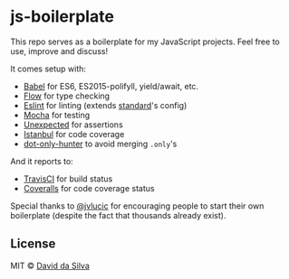 js-boilerplate
==============

This repo serves as a boilerplate for my JavaScript projects. Feel free to use, improve and discuss!

It comes setup with:

- [Babel] for ES6, ES2015-polifyll, yield/await, etc.
- [Flow] for type checking
- [Eslint] for linting (extends [standard]'s config)
- [Mocha] for testing
- [Unexpected] for assertions
- [Istanbul] for code coverage
- [dot-only-hunter] to avoid merging `.only`'s

And it reports to:

- [TravisCI] for build status
- [Coveralls] for code coverage status

Special thanks to [@jvlucic] for encouraging people to start their own boilerplate (despite the fact that thousands already exist).

## License

MIT © [David da Silva]

[Babel]: http://babeljs.io/
[Flow]: http://flowtype.org/
[Eslint]: http://eslint.org/
[standard]: https://github.com/feross/standard
[Mocha]: http://mochajs.org/
[Unexpected]: http://unexpected.js.org/
[Istanbul]: https://github.com/gotwarlost/istanbul
[dot-only-hunter]: https://github.com/dasilvacontin/dot-only-hunter
[TravisCI]: https://travis-ci.org
[Coveralls]: https://coveralls.io/
[@jvlucic]: https://github.com/jvlucic
[David da Silva]: https://dasilvacont.in
